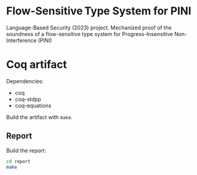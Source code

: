 # Flow-Sensitive Type System for PINI

Language-Based Security (2023) project. Mechanized proof of the soundness of a flow-sensitive type
system for Progress-Insensitive Non-Interference (PINI)

# Coq artifact

Dependencies:
- coq
- coq-stdpp
- coq-equations

Build the artifact with `make`.

## Report

Build the report:
``` sh
cd report
make
```

